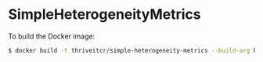 # SimpleHeterogeneityMetrics

To build the Docker image:
```sh
$ docker build -t thriveitcr/simple-heterogeneity-metrics --build-arg http_proxy=$http_proxy --build-arg https_proxy=$https_proxy --build-arg no_proxy=$no_proxy .
```
